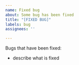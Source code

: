 ```yaml
---
name: Fixed bug
about: Some bug has been fixed
title: "[FIXED BUG]"
labels: bug
assignees: ''

---
```


Bugs that have been fixed:
* describe what is fixed
